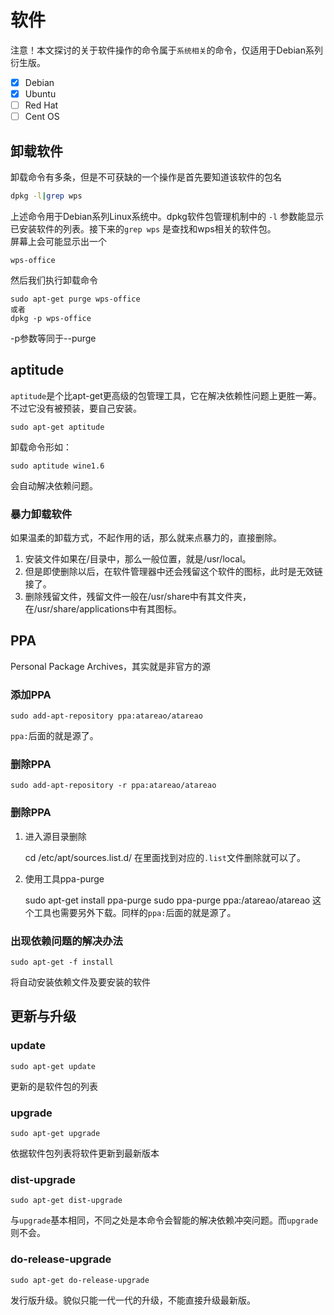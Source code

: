 软件
====
注意！本文探讨的关于软件操作的命令属于`系统相关`的命令，仅适用于Debian系列衍生版。
- [x] Debian
- [x] Ubuntu
- [ ] Red Hat
- [ ] Cent OS 

## 卸载软件
卸载命令有多条，但是不可获缺的一个操作是首先要知道该软件的包名
```bash
dpkg -l|grep wps
```
上述命令用于Debian系列Linux系统中。dpkg软件包管理机制中的 `-l` 参数能显示已安装软件的列表。接下来的`grep wps` 是查找和wps相关的软件包。<br>
屏幕上会可能显示出一个

    wps-office

然后我们执行卸载命令
```
sudo apt-get purge wps-office
或者
dpkg -p wps-office
```
-p参数等同于--purge
## aptitude
`aptitude`是个比apt-get更高级的包管理工具，它在解决依赖性问题上更胜一筹。不过它没有被预装，要自己安装。

    sudo apt-get aptitude
卸载命令形如：

    sudo aptitude wine1.6
会自动解决依赖问题。
### 暴力卸载软件
如果温柔的卸载方式，不起作用的话，那么就来点暴力的，直接删除。

1. 安装文件如果在/目录中，那么一般位置，就是/usr/local。
2. 但是即使删除以后，在软件管理器中还会残留这个软件的图标，此时是无效链接了。
3. 删除残留文件，残留文件一般在/usr/share中有其文件夹，在/usr/share/applications中有其图标。

## PPA
Personal Package Archives，其实就是非官方的源
### 添加PPA

    sudo add-apt-repository ppa:atareao/atareao
`ppa:`后面的就是源了。
### 删除PPA
    sudo add-apt-repository -r ppa:atareao/atareao

### 删除PPA
1. 进入源目录删除
 
    cd /etc/apt/sources.list.d/ 
在里面找到对应的`.list`文件删除就可以了。
2. 使用工具ppa-purge

    sudo apt-get install ppa-purge
    sudo ppa-purge ppa:/atareao/atareao
这个工具也需要另外下载。同样的`ppa:`后面的就是源了。
### 出现依赖问题的解决办法
    sudo apt-get -f install
将自动安装依赖文件及要安装的软件
## 更新与升级
### update

    sudo apt-get update
更新的是软件包的列表
### upgrade

    sudo apt-get upgrade
依据软件包列表将软件更新到最新版本
### dist-upgrade

    sudo apt-get dist-upgrade
与`upgrade`基本相同，不同之处是本命令会智能的解决依赖冲突问题。而`upgrade`则不会。
### do-release-upgrade

    sudo apt-get do-release-upgrade
发行版升级。貌似只能一代一代的升级，不能直接升级最新版。
